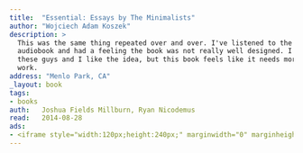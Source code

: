 ```yaml
---
title:	"Essential: Essays by The Minimalists"
author: "Wojciech Adam Koszek"
description: >
  This was the same thing repeated over and over. I've listened to the
  audiobook and had a feeling the book was not really well designed. I like
  these guys and I like the idea, but this book feels like it needs more
  work.
address: "Menlo Park, CA"
_layout: book
tags:
- books
auth:	Joshua Fields Millburn, Ryan Nicodemus
read:	2014-08-28
ads:
- <iframe style="width:120px;height:240px;" marginwidth="0" marginheight="0" scrolling="no" frameborder="0" src="//ws-na.amazon-adsystem.com/widgets/q?ServiceVersion=20070822&OneJS=1&Operation=GetAdHtml&MarketPlace=US&source=ss&ref=ss_til&ad_type=product_link&tracking_id=wkoszek08-20&marketplace=amazon&region=US&placement=B005O0JNQS&asins=B005O0JNQS&linkId=BD7XZ5OY4PR7LTMF&show_border=false&link_opens_in_new_window=true&price_color=333333&title_color=C00000&bg_color=FFFFFF"></iframe>
---
```

